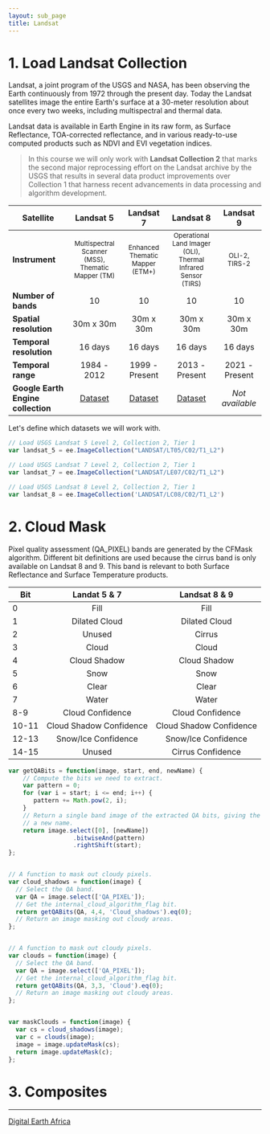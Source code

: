 ```yaml
---
layout: sub_page
title: Landsat 
---
```


# 1. Load Landsat Collection

Landsat, a joint program of the USGS and NASA, has been observing the Earth continuously from 1972 through the present day. Today the Landsat satellites image the entire Earth's surface at a 30-meter resolution about once every two weeks, including multispectral and thermal data.

Landsat data is available in Earth Engine in its raw form, as Surface Reflectance, TOA-corrected reflectance, and in various ready-to-use computed products such as NDVI and EVI vegetation indices.

> In this course we will only work with **Landsat Collection 2** that marks the second major reprocessing effort on the Landsat archive by the USGS that results in several data product improvements over Collection 1 that harness recent advancements in data processing and algorithm development.

|Satellite | Landsat 5  | Landsat 7   | Landsat 8  | Landsat 9 |
|----------|:----------: |:----------:|:---------: | :--------:|
|**Instrument** | <font size="2"> Multispectral Scanner (MSS), <br/>Thematic Mapper (TM) </font>|  <font size="2"> Enhanced Thematic Mapper <br/> (ETM+) </font>| <font size="2"> Operational Land Imager (OLI),<br/> Thermal Infrared <br/>Sensor (TIRS)</font>|  <font size="2"> OLI-2, TIRS-2 </font>|
|**Number of bands**| 10 | 10 | 10 | 10 |
|**Spatial resolution**| 30m x 30m | 30m x 30m| 30m x 30m | 30m x 30m
|**Temporal resolution**| 16 days |  16 days |  16 days |  16 days 
|**Temporal range**| 1984 - 2012 |1999 - Present| 2013 - Present | 2021 - Present
|**Google Earth Engine collection** | [Dataset](https://developers.google.com/earth-engine/datasets/catalog/LANDSAT_LT05_C02_T1_L2) | [Dataset](https://developers.google.com/earth-engine/datasets/catalog/LANDSAT_LE07_C02_T1_L2) | [Dataset](https://developers.google.com/earth-engine/datasets/catalog/LANDSAT_LC08_C02_T1_L2)| *Not available* |


Let's define which datasets we will work with.

```js
// Load USGS Landsat 5 Level 2, Collection 2, Tier 1
var landsat_5 = ee.ImageCollection("LANDSAT/LT05/C02/T1_L2")

// Load USGS Landsat 7 Level 2, Collection 2, Tier 1
var landsat_7 = ee.ImageCollection("LANDSAT/LE07/C02/T1_L2")

// Load USGS Landsat 8 Level 2, Collection 2, Tier 1
var landsat_8 = ee.ImageCollection('LANDSAT/LC08/C02/T1_L2')
```


# 2. Cloud Mask

Pixel quality assessment (QA_PIXEL) bands are generated by the CFMask algorithm. Different bit definitions are used because the cirrus band is only available on Landsat 8 and 9. This band is relevant to both Surface Reflectance and Surface Temperature products.

|Bit | Landat 5 & 7 |Landsat 8 & 9 | 
|---------|:----------: |:----------:|
|0 | Fill | Fill |
|1 | Dilated Cloud|Dilated Cloud|
|2|Unused|Cirrus|
|3|Cloud|Cloud|
|4|Cloud Shadow|Cloud Shadow|
|5|Snow|Snow|
|6|Clear|Clear|
|7|Water|Water|
|8-9|Cloud Confidence|Cloud Confidence|
|10-11|Cloud Shadow Confidence|Cloud Shadow Confidence|
|12-13|Snow/Ice Confidence|Snow/Ice Confidence|
|14-15|Unused|Cirrus Confidence| 


```js
var getQABits = function(image, start, end, newName) {
    // Compute the bits we need to extract.
    var pattern = 0;
    for (var i = start; i <= end; i++) {
       pattern += Math.pow(2, i);
    }
    // Return a single band image of the extracted QA bits, giving the band
    // a new name.
    return image.select([0], [newName])
                  .bitwiseAnd(pattern)
                  .rightShift(start);
};


// A function to mask out cloudy pixels.
var cloud_shadows = function(image) {
  // Select the QA band.
  var QA = image.select(['QA_PIXEL']);
  // Get the internal_cloud_algorithm_flag bit.
  return getQABits(QA, 4,4, 'Cloud_shadows').eq(0);
  // Return an image masking out cloudy areas.
};


// A function to mask out cloudy pixels.
var clouds = function(image) {
  // Select the QA band.
  var QA = image.select(['QA_PIXEL']);
  // Get the internal_cloud_algorithm_flag bit.
  return getQABits(QA, 3,3, 'Cloud').eq(0);
  // Return an image masking out cloudy areas.
};


var maskClouds = function(image) {
  var cs = cloud_shadows(image);
  var c = clouds(image);
  image = image.updateMask(cs);
  return image.updateMask(c);
};
```

# 3. Composites



---

[Digital Earth Africa](https://docs.digitalearthafrica.org/en/latest/data_specs/Landsat_C2_SR_specs.html)